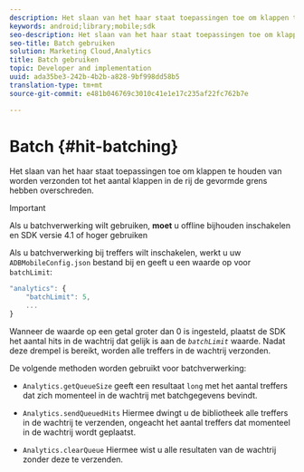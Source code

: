 ```yaml
---
description: Het slaan van het haar staat toepassingen toe om klappen te houden van worden verzonden tot het aantal klappen in de rij de gevormde grens hebben overschreden.
keywords: android;library;mobile;sdk
seo-description: Het slaan van het haar staat toepassingen toe om klappen te houden van worden verzonden tot het aantal klappen in de rij de gevormde grens hebben overschreden.
seo-title: Batch gebruiken
solution: Marketing Cloud,Analytics
title: Batch gebruiken
topic: Developer and implementation
uuid: ada35be3-242b-4b2b-a828-9bf998dd58b5
translation-type: tm+mt
source-git-commit: e481b046769c3010c41e1e17c235af22fc762b7e

---
```



# Batch {#hit-batching}

Het slaan van het haar staat toepassingen toe om klappen te houden van worden verzonden tot het aantal klappen in de rij de gevormde grens hebben overschreden.

>[!IMPORTANT]
>
>Als u batchverwerking wilt gebruiken, **moet** u offline bijhouden inschakelen en SDK versie 4.1 of hoger gebruiken

Als u batchverwerking bij treffers wilt inschakelen, werkt u uw `ADBMobileConfig.json` bestand bij en geeft u een waarde op voor `batchLimit`:

```js
"analytics": {
    "batchLimit": 5,
    ...
}
```

Wanneer de waarde op een getal groter dan 0 is ingesteld, plaatst de SDK het aantal hits in de wachtrij dat gelijk is aan de *`batchLimit`* waarde. Nadat deze drempel is bereikt, worden alle treffers in de wachtrij verzonden.

De volgende methoden worden gebruikt voor batchverwerking:

* `Analytics.getQueueSize` geeft een resultaat `long` met het aantal treffers dat zich momenteel in de wachtrij met batchgegevens bevindt.

* `Analytics.sendQueuedHits` Hiermee dwingt u de bibliotheek alle treffers in de wachtrij te verzenden, ongeacht het aantal treffers dat momenteel in de wachtrij wordt geplaatst.
* `Analytics.clearQueue` Hiermee wist u alle resultaten van de wachtrij zonder deze te verzenden.
